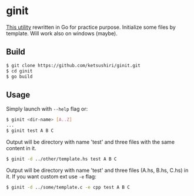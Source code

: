 # ginit
[This utility](https://github.com/ketsushiri/contest-init) rewritten in Go for practice purpose. Initialize some files by template. Will work also on windows (maybe).

## Build 
```bash
$ git clone https://github.com/ketsushiri/ginit.git
$ cd ginit
$ go build
```

## Usage
Simply launch with `--help` flag or:
```bash
$ ginit <dir-name> [A..Z]
...
$ ginit test A B C
```
Output will be directory with name 'test' and three files with the same content in it.
```bash
$ ginit -d ../other/template.hs test A B C
```
Output will be directory with name 'test' and three files (A.hs, B.hs, C.hs) in it. If you want custom ext use `-e` flag:
```bash
$ ginit -d ../some/template.c -e cpp test A B C
```

